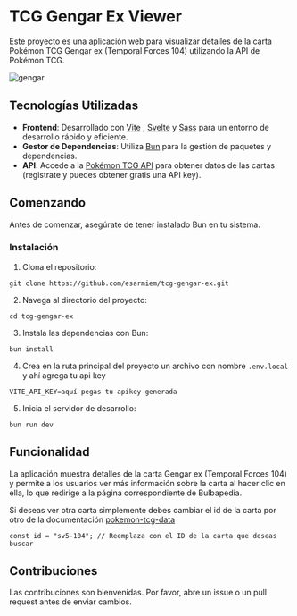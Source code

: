 # TCG Gengar Ex Viewer

Este proyecto es una aplicación web para visualizar detalles de la carta Pokémon TCG Gengar ex (Temporal Forces 104) utilizando la API de Pokémon TCG.

![gengar](https://github.com/esarmiem/tcg-gengar-ex/assets/114357859/d1ecd83d-10df-4e4e-843c-6b7a0bd32e55)



## Tecnologías Utilizadas

- **Frontend**: Desarrollado con [Vite](https://vitejs.dev/) , [Svelte](https://svelte.dev/) y [Sass](https://sass-lang.com/) para un entorno de desarrollo rápido y eficiente.
- **Gestor de Dependencias**: Utiliza [Bun](https://bun.sh/) para la gestión de paquetes y dependencias.
- **API**: Accede a la [Pokémon TCG API](https://dev.pokemontcg.io/) para obtener datos de las cartas (registrate y puedes obtener gratis una API key).

## Comenzando

Antes de comenzar, asegúrate de tener instalado Bun en tu sistema.

### Instalación

1. Clona el repositorio:

`
git clone https://github.com/esarmiem/tcg-gengar-ex.git
`

2. Navega al directorio del proyecto:

`
cd tcg-gengar-ex
`

3. Instala las dependencias con Bun:

`
bun install
`

4. Crea en la ruta principal del proyecto un archivo con nombre `.env.local` y ahí agrega tu api key

`
VITE_API_KEY=aquí-pegas-tu-apikey-generada
`

5. Inicia el servidor de desarrollo:

`
bun run dev
`

## Funcionalidad

La aplicación muestra detalles de la carta Gengar ex (Temporal Forces 104) y permite a los usuarios ver más información sobre la carta al hacer clic en ella, lo que redirige a la página correspondiente de Bulbapedia.

Si deseas ver otra carta simplemente debes cambiar el id de la carta por otro de la documentación [pokemon-tcg-data](https://github.com/PokemonTCG/pokemon-tcg-data)

`
const id = "sv5-104"; // Reemplaza con el ID de la carta que deseas buscar
`

## Contribuciones

Las contribuciones son bienvenidas. Por favor, abre un issue o un pull request antes de enviar cambios.

